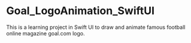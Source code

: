 # Goal_LogoAnimation_SwiftUI
This is a learning project in Swift UI to draw and animate famous football online magazine goal.com logo.
